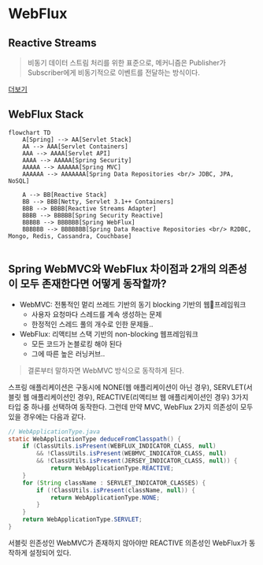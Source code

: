# WebFlux

## Reactive Streams

>  비동기 데이터 스트림 처리를 위한 표준으로, 메커니즘은 Publisher가 Subscriber에게 비동기적으로 이벤트를 전달하는 방식이다.

[더보기](https://github.com/kimzerovirus/TIL/blob/main/jvm%EC%96%B8%EC%96%B4/Java/%EB%A6%AC%EC%95%A1%ED%8B%B0%EB%B8%8C%EC%8A%A4%ED%8A%B8%EB%A6%BC.md)

## WebFlux Stack

```mermaid
flowchart TD
	A[Spring] --> AA[Servlet Stack]
	AA --> AAA[Servlet Containers]
	AAA --> AAAA[Servlet API]
	AAAA --> AAAAA[Spring Security]
	AAAAA --> AAAAAA[Spring MVC]
	AAAAAA --> AAAAAAA[Spring Data Repositories <br/> JDBC, JPA, NoSQL]
	
	A --> BB[Reactive Stack]
	BB --> BBB[Netty, Servlet 3.1++ Containers]
	BBB --> BBBB[Reactive Streams Adapter]
	BBBB --> BBBBB[Spring Security Reactive]
	BBBBB --> BBBBBB[Spring WebFlux]
	BBBBBB --> BBBBBBB[Spring Data Reactive Repositories <br/> R2DBC, Mongo, Redis, Cassandra, Couchbase]
	
```





## Spring WebMVC와 WebFlux 차이점과 2개의 의존성이 모두 존재한다면 어떻게 동작할까?
- WebMVC: 전통적인 멑리 쓰레드 기반의 동기 blocking 기반의 웹프레임워크
  - 사용자 요청마다 스레드를 계속 생성하는 문제
  - 한정적인 스레드 풀의 개수로 인한 문제들..
- WebFlux: 리액티브 스택 기반의 non-blocking 웹프레임워크
  - 모든 코드가 논블로킹 해야 된다
  - 그에 따른 높은 러닝커브..

> 결론부터 말하자면 WebMVC 방식으로 동작하게 된다.

스프링 애플리케이션은 구동시에 NONE(웹 애플리케이션이 아닌 경우), SERVLET(서블릿 웹 애플리케이션인 경우), REACTIVE(리액티브 웹 애플리케이션인 경우) 3가지 타입 중 하나를 선택하여 동작한다. 그런데 만약 MVC, WebFlux 2가지 의존성이 모두 있을 경우에는 다음과 같다.
```java
// WebApplicationType.java
static WebApplicationType deduceFromClasspath() {
    if (ClassUtils.isPresent(WEBFLUX_INDICATOR_CLASS, null) 
        && !ClassUtils.isPresent(WEBMVC_INDICATOR_CLASS, null)
        && !ClassUtils.isPresent(JERSEY_INDICATOR_CLASS, null)) {
            return WebApplicationType.REACTIVE;
    }
    for (String className : SERVLET_INDICATOR_CLASSES) {
        if (!ClassUtils.isPresent(className, null)) {
            return WebApplicationType.NONE;
        }
    }
    return WebApplicationType.SERVLET;
}
```
서블릿 읜존성인 WebMVC가 존재하지 않아야만 REACTIVE 의존성인 WebFlux가 동작하게 설정되어 있다.
